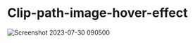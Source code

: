 ﻿# Clip-path-image-hover-effect
![Screenshot 2023-07-30 090500](https://github.com/CarolaZapp/Clip-path-image-hover-effect/assets/101559000/59a4e17c-7ab3-4dbd-a916-def75dbcd650)
